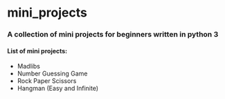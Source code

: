 # mini_projects
### A collection of mini projects for beginners written in python 3

#### List of mini projects:

* Madlibs
* Number Guessing Game
* Rock Paper Scissors
* Hangman (Easy and Infinite)
